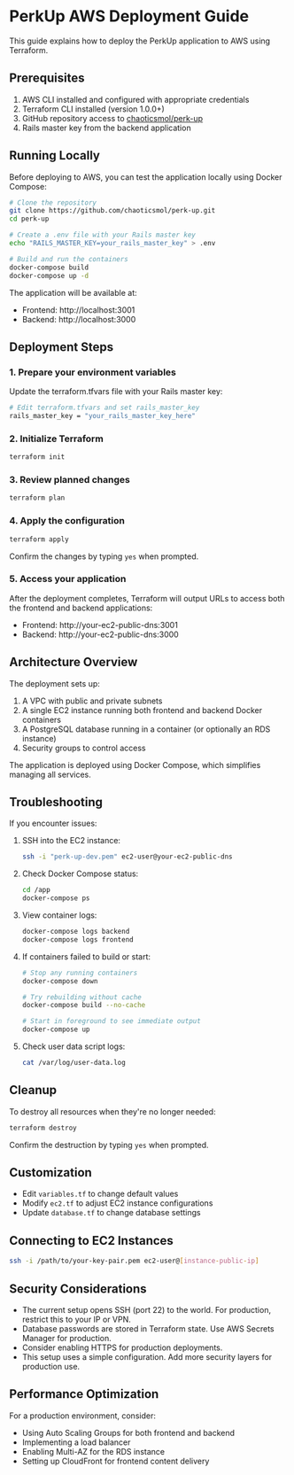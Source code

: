 # PerkUp AWS Deployment Guide

This guide explains how to deploy the PerkUp application to AWS using Terraform.

## Prerequisites

1. AWS CLI installed and configured with appropriate credentials
2. Terraform CLI installed (version 1.0.0+)
3. GitHub repository access to [chaoticsmol/perk-up](https://github.com/chaoticsmol/perk-up)
4. Rails master key from the backend application

## Running Locally

Before deploying to AWS, you can test the application locally using Docker Compose:

```bash
# Clone the repository
git clone https://github.com/chaoticsmol/perk-up.git
cd perk-up

# Create a .env file with your Rails master key
echo "RAILS_MASTER_KEY=your_rails_master_key" > .env

# Build and run the containers
docker-compose build
docker-compose up -d
```

The application will be available at:
- Frontend: http://localhost:3001
- Backend: http://localhost:3000

## Deployment Steps

### 1. Prepare your environment variables

Update the terraform.tfvars file with your Rails master key:

```bash
# Edit terraform.tfvars and set rails_master_key
rails_master_key = "your_rails_master_key_here"
```

### 2. Initialize Terraform

```bash
terraform init
```

### 3. Review planned changes

```bash
terraform plan
```

### 4. Apply the configuration

```bash
terraform apply
```

Confirm the changes by typing `yes` when prompted.

### 5. Access your application

After the deployment completes, Terraform will output URLs to access both the frontend and backend applications:

- Frontend: http://your-ec2-public-dns:3001
- Backend: http://your-ec2-public-dns:3000

## Architecture Overview

The deployment sets up:

1. A VPC with public and private subnets
2. A single EC2 instance running both frontend and backend Docker containers
3. A PostgreSQL database running in a container (or optionally an RDS instance)
4. Security groups to control access

The application is deployed using Docker Compose, which simplifies managing all services.

## Troubleshooting

If you encounter issues:

1. SSH into the EC2 instance:
   ```bash
   ssh -i "perk-up-dev.pem" ec2-user@your-ec2-public-dns
   ```

2. Check Docker Compose status:
   ```bash
   cd /app
   docker-compose ps
   ```

3. View container logs:
   ```bash
   docker-compose logs backend
   docker-compose logs frontend
   ```

4. If containers failed to build or start:
   ```bash
   # Stop any running containers
   docker-compose down
   
   # Try rebuilding without cache
   docker-compose build --no-cache
   
   # Start in foreground to see immediate output
   docker-compose up
   ```

5. Check user data script logs:
   ```bash
   cat /var/log/user-data.log
   ```

## Cleanup

To destroy all resources when they're no longer needed:

```bash
terraform destroy
```

Confirm the destruction by typing `yes` when prompted.

## Customization

- Edit `variables.tf` to change default values
- Modify `ec2.tf` to adjust EC2 instance configurations
- Update `database.tf` to change database settings

## Connecting to EC2 Instances

```bash
ssh -i /path/to/your-key-pair.pem ec2-user@[instance-public-ip]
```

## Security Considerations

- The current setup opens SSH (port 22) to the world. For production, restrict this to your IP or VPN.
- Database passwords are stored in Terraform state. Use AWS Secrets Manager for production.
- Consider enabling HTTPS for production deployments.
- This setup uses a simple configuration. Add more security layers for production use.

## Performance Optimization

For a production environment, consider:
- Using Auto Scaling Groups for both frontend and backend
- Implementing a load balancer
- Enabling Multi-AZ for the RDS instance
- Setting up CloudFront for frontend content delivery 